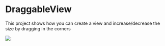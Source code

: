# DraggableView
This project shows how you can create a view and increase/decrease the size by dragging in the corners

![](https://media.giphy.com/media/cUJ2oCFPGrz0xkAEiU/giphy.gif)
